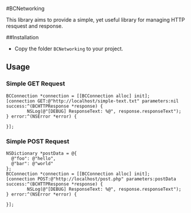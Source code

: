 #BCNetworking


This library aims to provide a simple, yet useful library for managing HTTP resquest and response.

##Installation

* Copy the folder `BCNetworking` to your project.

## Usage

### Simple GET Request

```
BCConnection *connection = [[BCConnection alloc] init];
[connection GET:@"http://localhost/simple-text.txt" parameters:nil success:^(BCHTTPResponse *response) {
		NSLog(@"[DEBUG] ResponseText: %@", response.responseText");
} error:^(NSError *error) {
		
}];
```

### Simple POST Request

```
NSDictionary *postData = @{
  @"foo": @"hello",
  @"bar": @"world"
};
BCConnection *connection = [[BCConnection alloc] init];
[connection POST:@"http://localhost/post.php" parameters:postData success:^(BCHTTPResponse *response) {
		NSLog(@"[DEBUG] ResponseText: %@", response.responseText");
} error:^(NSError *error) {
		
}];
```
